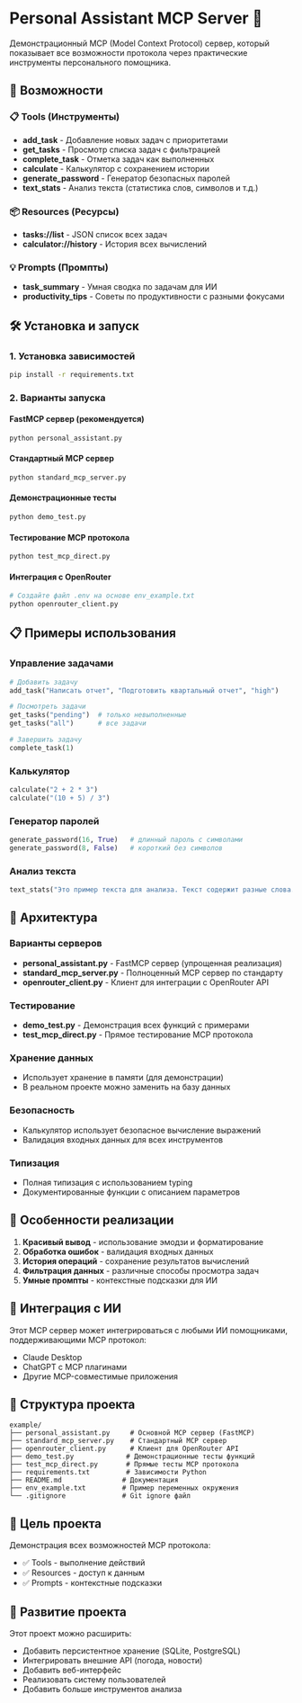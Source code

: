 # Personal Assistant MCP Server 🤖

Демонстрационный MCP (Model Context Protocol) сервер, который показывает все возможности протокола через практические инструменты персонального помощника.

## 🚀 Возможности

### 📋 Tools (Инструменты)
- **add_task** - Добавление новых задач с приоритетами
- **get_tasks** - Просмотр списка задач с фильтрацией
- **complete_task** - Отметка задач как выполненных
- **calculate** - Калькулятор с сохранением истории
- **generate_password** - Генератор безопасных паролей
- **text_stats** - Анализ текста (статистика слов, символов и т.д.)

### 📦 Resources (Ресурсы)
- **tasks://list** - JSON список всех задач
- **calculator://history** - История всех вычислений

### 💡 Prompts (Промпты)
- **task_summary** - Умная сводка по задачам для ИИ
- **productivity_tips** - Советы по продуктивности с разными фокусами

## 🛠️ Установка и запуск

### 1. Установка зависимостей
```bash
pip install -r requirements.txt
```

### 2. Варианты запуска

#### FastMCP сервер (рекомендуется)
```bash
python personal_assistant.py
```

#### Стандартный MCP сервер
```bash
python standard_mcp_server.py
```

#### Демонстрационные тесты
```bash
python demo_test.py
```

#### Тестирование MCP протокола
```bash
python test_mcp_direct.py
```

#### Интеграция с OpenRouter
```bash
# Создайте файл .env на основе env_example.txt
python openrouter_client.py
```

## 📋 Примеры использования

### Управление задачами
```python
# Добавить задачу
add_task("Написать отчет", "Подготовить квартальный отчет", "high")

# Посмотреть задачи
get_tasks("pending")  # только невыполненные
get_tasks("all")      # все задачи

# Завершить задачу
complete_task(1)
```

### Калькулятор
```python
calculate("2 + 2 * 3")
calculate("(10 + 5) / 3")
```

### Генератор паролей
```python
generate_password(16, True)   # длинный пароль с символами
generate_password(8, False)   # короткий без символов
```

### Анализ текста
```python
text_stats("Это пример текста для анализа. Текст содержит разные слова.")
```

## 🔧 Архитектура

### Варианты серверов
- **personal_assistant.py** - FastMCP сервер (упрощенная реализация)
- **standard_mcp_server.py** - Полноценный MCP сервер по стандарту
- **openrouter_client.py** - Клиент для интеграции с OpenRouter API

### Тестирование
- **demo_test.py** - Демонстрация всех функций с примерами
- **test_mcp_direct.py** - Прямое тестирование MCP протокола

### Хранение данных
- Использует хранение в памяти (для демонстрации)
- В реальном проекте можно заменить на базу данных

### Безопасность
- Калькулятор использует безопасное вычисление выражений
- Валидация входных данных для всех инструментов

### Типизация
- Полная типизация с использованием typing
- Документированные функции с описанием параметров

## 🌟 Особенности реализации

1. **Красивый вывод** - использование эмодзи и форматирование
2. **Обработка ошибок** - валидация входных данных
3. **История операций** - сохранение результатов вычислений
4. **Фильтрация данных** - различные способы просмотра задач
5. **Умные промпты** - контекстные подсказки для ИИ

## 🔄 Интеграция с ИИ

Этот MCP сервер может интегрироваться с любыми ИИ помощниками, поддерживающими MCP протокол:

- Claude Desktop
- ChatGPT с MCP плагинами
- Другие MCP-совместимые приложения

## 📝 Структура проекта

```
example/
├── personal_assistant.py     # Основной MCP сервер (FastMCP)
├── standard_mcp_server.py    # Стандартный MCP сервер
├── openrouter_client.py      # Клиент для OpenRouter API
├── demo_test.py             # Демонстрационные тесты функций
├── test_mcp_direct.py       # Прямые тесты MCP протокола
├── requirements.txt         # Зависимости Python
├── README.md               # Документация
├── env_example.txt         # Пример переменных окружения
└── .gitignore              # Git ignore файл
```

## 🎯 Цель проекта

Демонстрация всех возможностей MCP протокола:
- ✅ Tools - выполнение действий
- ✅ Resources - доступ к данным  
- ✅ Prompts - контекстные подсказки

## 🤝 Развитие проекта

Этот проект можно расширить:
- Добавить персистентное хранение (SQLite, PostgreSQL)
- Интегрировать внешние API (погода, новости)
- Добавить веб-интерфейс
- Реализовать систему пользователей
- Добавить больше инструментов анализа 